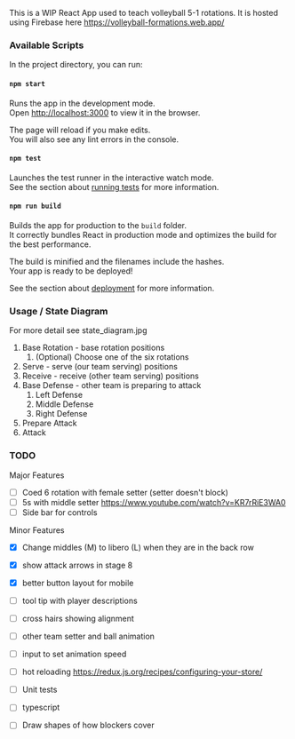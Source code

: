 This is a WIP React App used to teach volleyball 5-1 rotations. It is hosted using Firebase here
https://volleyball-formations.web.app/

### Available Scripts

In the project directory, you can run:

#### `npm start`

Runs the app in the development mode.<br />
Open [http://localhost:3000](http://localhost:3000) to view it in the browser.

The page will reload if you make edits.<br />
You will also see any lint errors in the console.

#### `npm test`

Launches the test runner in the interactive watch mode.<br />
See the section about [running tests](https://facebook.github.io/create-react-app/docs/running-tests) for more information.

#### `npm run build`

Builds the app for production to the `build` folder.<br />
It correctly bundles React in production mode and optimizes the build for the best performance.

The build is minified and the filenames include the hashes.<br />
Your app is ready to be deployed!

See the section about [deployment](https://facebook.github.io/create-react-app/docs/deployment) for more information.

### Usage / State Diagram
For more detail see state_diagram.jpg

1. Base Rotation - base rotation positions
    1. (Optional) Choose one of the six rotations
2. Serve - serve (our team serving) positions
3. Receive - receive (other team serving) positions
4. Base Defense - other team is preparing to attack
    1. Left Defense
    2. Middle Defense
    3. Right Defense
8. Prepare Attack
9. Attack


### TODO

Major Features
- [ ] Coed 6 rotation with female setter (setter doesn't block)
- [ ] 5s with middle setter https://www.youtube.com/watch?v=KR7rRiE3WA0
- [ ] Side bar for controls

Minor Features
- [x] Change middles (M) to libero (L) when they are in the back row
- [x] show attack arrows in stage 8
- [x] better button layout for mobile
- [ ] tool tip with player descriptions
- [ ] cross hairs showing alignment
- [ ] other team setter and ball animation
- [ ] input to set animation speed
- [ ] hot reloading
https://redux.js.org/recipes/configuring-your-store/
- [ ] Unit tests
- [ ] typescript
- [ ] Draw shapes of how blockers cover

